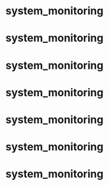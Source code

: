 # system_monitoring
# system_monitoring
# system_monitoring
# system_monitoring
# system_monitoring
# system_monitoring
# system_monitoring
